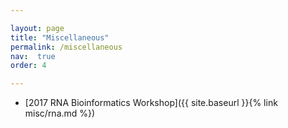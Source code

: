 ```yaml
---

layout: page
title: "Miscellaneous"
permalink: /miscellaneous
nav:  true
order: 4

---
```


* [2017 RNA Bioinformatics Workshop]({{ site.baseurl  }}{% link misc/rna.md %})
